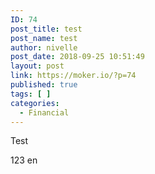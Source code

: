 ```yaml
---
ID: 74
post_title: test
post_name: test
author: nivelle
post_date: 2018-09-25 10:51:49
layout: post
link: https://moker.io/?p=74
published: true
tags: [ ]
categories:
  - Financial
---
```

Test
<!--more-->
123
en